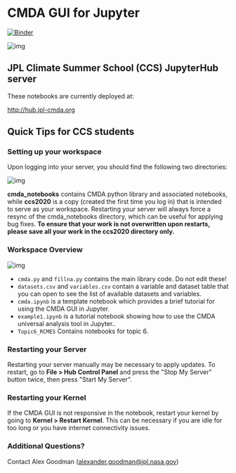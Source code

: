 # CMDA GUI for Jupyter
[![Binder](https://mybinder.org/badge_logo.svg)](https://mybinder.org/v2/gh/agoodm/cmda_notebooks/master)

![img](https://puu.sh/G5iCA/89ea6c3097.png)

## JPL Climate Summer School (CCS) JupyterHub server
These notebooks are currently deployed at: 

http://hub.jpl-cmda.org

## Quick Tips for CCS students

### Setting up your workspace
Upon logging into your server, you should find the following two directories: 

![img](https://i.imgur.com/IfMwUwe.png)  

**cmda_notebooks** contains CMDA python library and associated notebooks, while **ccs2020** is a copy (created the first time you log in) that is intended to serve as your workspace. Restarting your server will always force a resync of the cmda_notebooks directory, which can be useful for applying bug fixes. **To ensure that your work is not overwritten upon restarts, please save all your work in the ccs2020 directory only.**

### Workspace Overview 

![img](https://puu.sh/I4V5S/5c93b24ff4.png)

- `cmda.py` and `fillna.py` contains the main library code. Do not edit these!
- `datasets.csv` and `variables.csv` contain a variable and dataset table that you can open to see the list of available datasets and variables.
- `cmda.ipynb` is a template notebook which provides a brief tutorial for using the CMDA GUI in Jupyter.
- `example1.ipynb` is a tutorial notebook showing how to use the CMDA universal analysis tool in Jupyter..
- `Topic6_RCMES` Contains notebooks for topic 6.

### Restarting your Server

Restarting your server manually may be necessary to apply updates. To restart, go to **File > Hub Control Panel** and press the "Stop My Server" button twice, then press "Start My Server".

### Restarting your Kernel

If the CMDA GUI is not responsive in the notebook, restart your kernel by going to **Kernel > Restart Kernel**. This can be necessary if you are idle for too long or you have internet connectivity issues.

### Additional Questions?

Contact Alex Goodman (alexander.goodman@jpl.nasa.gov)
